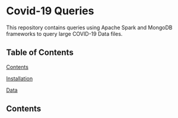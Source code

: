 # Covid-19 Queries
This repository contains queries using Apache Spark and MongoDB frameworks to query large COVID-19 Data files.

## Table of Contents
[Contents](#Contents)

[Installation](#Installation)

[Data](#Data)

## Contents
